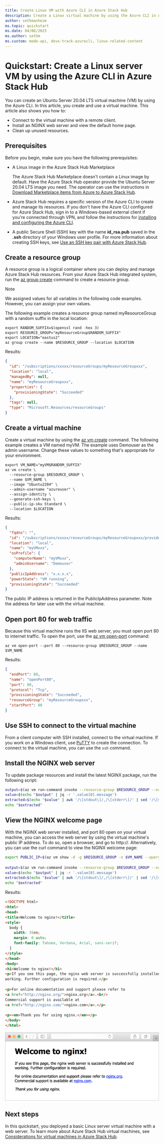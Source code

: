 ```yaml
---
title: Create Linux VM with Azure CLI in Azure Stack Hub 
description: Create a Linux virtual machine by using the Azure CLI in Azure Stack Hub.
author: sethmanheim
ms.topic: quickstart
ms.date: 04/06/2025
ms.author: sethm
ms.custom: mode-api, devx-track-azurecli, linux-related-content
---
```


# Quickstart: Create a Linux server VM by using the Azure CLI in Azure Stack Hub

You can create an Ubuntu Server 20.04 LTS virtual machine (VM) by using the Azure CLI. In this article, you create and use a virtual machine. This article also shows you how to:

* Connect to the virtual machine with a remote client.
* Install an NGINX web server and view the default home page.
* Clean up unused resources.

## Prerequisites

Before you begin, make sure you have the following prerequisites:

* A Linux image in the Azure Stack Hub Marketplace

   The Azure Stack Hub Marketplace doesn't contain a Linux image by default. Have the Azure Stack Hub operator provide the Ubuntu Server 20.04 LTS image you need. The operator can use the instructions in [Download Marketplace items from Azure to Azure Stack Hub](../operator/azure-stack-download-azure-marketplace-item.md).

* Azure Stack Hub requires a specific version of the Azure CLI to create and manage its resources. If you don't have the Azure CLI configured for Azure Stack Hub, sign in to a Windows-based external client if you're connected through VPN, and follow the instructions for [installing and configuring the Azure CLI](azure-stack-version-profiles-azurecli2.md).

* A public Secure Shell (SSH) key with the name **id_rsa.pub** saved in the **.ssh** directory of your Windows user profile. For more information about creating SSH keys, see [Use an SSH key pair with Azure Stack Hub](azure-stack-dev-start-howto-ssh-public-key.md).

## Create a resource group

A resource group is a logical container where you can deploy and manage Azure Stack Hub resources. From your Azure Stack Hub integrated system, run the [az group create](/cli/azure/group#az-group-create) command to create a resource group.

> [!NOTE]
> We assigned values for all variables in the following code examples. However, you can assign your own values.

The following example creates a resource group named myResourceGroup with a random suffix in the local location:

```azurecli
export RANDOM_SUFFIX=$(openssl rand -hex 3)
export RESOURCE_GROUP="myResourceGroup$RANDOM_SUFFIX"
export LOCATION="eastus2"
az group create --name $RESOURCE_GROUP --location $LOCATION
```

Results:

<!-- expected_similarity=0.3 -->
```JSON
{
  "id": "/subscriptions/xxxxx/resourceGroups/myResourceGroupxxx",
  "location": "local",
  "managedBy": null,
  "name": "myResourceGroupxxx",
  "properties": {
    "provisioningState": "Succeeded"
  },
  "tags": null,
  "type": "Microsoft.Resources/resourceGroups"
}
```

## Create a virtual machine

Create a virtual machine by using the [az vm create](/cli/azure/vm#az-vm-create) command. The following example creates a VM named myVM. The example uses Demouser as the admin username. Change these values to something that's appropriate for your environment.

```azurecli
export VM_NAME="myVM$RANDOM_SUFFIX"
az vm create \
  --resource-group $RESOURCE_GROUP \
  --name $VM_NAME \
  --image "Ubuntu2204" \
  --admin-username "azureuser" \
  --assign-identity \
  --generate-ssh-keys \
  --public-ip-sku Standard \
  --location $LOCATION
```

Results:

<!-- expected_similarity=0.3 -->
```JSON
{
  "fqdns": "",
  "id": "/subscriptions/xxxxx/resourceGroups/myResourceGroupxxx/providers/Microsoft.Compute/virtualMachines/myVMxxx",
  "location": "local",
  "name": "myVMxxx",
  "osProfile": {
    "computerName": "myVMxxx",
    "adminUsername": "Demouser"
  },
  "publicIpAddress": "x.x.x.x",
  "powerState": "VM running",
  "provisioningState": "Succeeded"
}
```

The public IP address is returned in the PublicIpAddress parameter. Note the address for later use with the virtual machine.

## Open port 80 for web traffic

Because this virtual machine runs the IIS web server, you must open port 80 to internet traffic. To open the port, use the [az vm open-port](/cli/azure/vm) command:

```azurecli
az vm open-port --port 80 --resource-group $RESOURCE_GROUP --name $VM_NAME
```

Results:

<!-- expected_similarity=0.3 -->
```JSON
{
  "endPort": 80,
  "name": "openPort80",
  "port": 80,
  "protocol": "Tcp",
  "provisioningState": "Succeeded",
  "resourceGroup": "myResourceGroupxxx",
  "startPort": 80
}
```

## Use SSH to connect to the virtual machine

From a client computer with SSH installed, connect to the virtual machine. If you work on a Windows client, use [PuTTY](https://www.putty.org/) to create the connection. To connect to the virtual machine, you can use the `ssh` command.

## Install the NGINX web server

To update package resources and install the latest NGINX package, run the following script:

```bash
output=$(az vm run-command invoke --resource-group $RESOURCE_GROUP --name $VM_NAME --command-id RunShellScript --scripts 'apt-get -y install nginx')
value=$(echo "$output" | jq -r '.value[0].message')
extracted=$(echo "$value" | awk '/\[stdout\]/,/\[stderr\]/' | sed '/\[stdout\]/d' | sed '/\[stderr\]/d')
echo "$extracted"
```

## View the NGINX welcome page

With the NGINX web server installed, and port 80 open on your virtual machine, you can access the web server by using the virtual machine's public IP address. To do so, open a browser, and go to http://<public IP address>. Alternatively, you can use the curl command to view the NGINX welcome page:

```bash
export PUBLIC_IP=$(az vm show -d -g $RESOURCE_GROUP -n $VM_NAME --query publicIps -o tsv)

output=$(az vm run-command invoke --resource-group $RESOURCE_GROUP --name $VM_NAME --command-id RunShellScript --scripts 'curl -v http://localhost')
value=$(echo "$output" | jq -r '.value[0].message')
extracted=$(echo "$value" | awk '/\[stdout\]/,/\[stderr\]/' | sed '/\[stdout\]/d' | sed '/\[stderr\]/d')
echo "$extracted"
```

Results:

<!-- expected_similarity=0.3 -->
```HTML
<!DOCTYPE html>
<html>
<head>
<title>Welcome to nginx!</title>
<style>
  body {
    width: 35em;
    margin: 0 auto;
    font-family: Tahoma, Verdana, Arial, sans-serif;
  }
</style>
</head>
<body>
<h1>Welcome to nginx!</h1>
<p>If you see this page, the nginx web server is successfully installed and
working. Further configuration is required.</p>

<p>For online documentation and support please refer to
<a href="http://nginx.org/">nginx.org</a>.<br/>
Commercial support is available at
<a href="http://nginx.com/">nginx.com</a>.</p>

<p><em>Thank you for using nginx.</em></p>
</body>
</html>
```

![The NGINX web server Welcome page](./media/azure-stack-quick-create-vm-linux-cli/nginx.png)

## Next steps

In this quickstart, you deployed a basic Linux server virtual machine with a web server. To learn more about Azure Stack Hub virtual machines, see [Considerations for virtual machines in Azure Stack Hub](azure-stack-vm-considerations.md).